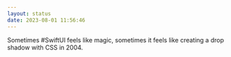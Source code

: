 ```yaml
---
layout: status
date: 2023-08-01 11:56:46
---
```

Sometimes #SwiftUI feels like magic, sometimes it feels like creating a drop shadow with CSS  in 2004.

